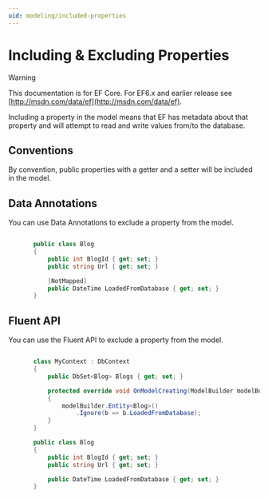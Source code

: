 ```yaml
---
uid: modeling/included-properties
---
```

# Including & Excluding Properties

> [!WARNING]
> This documentation is for EF Core. For EF6.x and earlier release see [http://msdn.com/data/ef](http://msdn.com/data/ef).

Including a property in the model means that EF has metadata about that property and will attempt to read and write values from/to the database.

## Conventions

By convention, public properties with a getter and a setter will be included in the model.

## Data Annotations

You can use Data Annotations to exclude a property from the model.

<!-- [!code-csharp[Main](samples/Modeling/DataAnnotations/Samples/IgnoreProperty.cs?highlight=6)] -->

````csharp

       public class Blog
       {
           public int BlogId { get; set; }
           public string Url { get; set; }

           [NotMapped]
           public DateTime LoadedFromDatabase { get; set; }
       }

   ````

## Fluent API

You can use the Fluent API to exclude a property from the model.

<!-- [!code-csharp[Main](samples/Modeling/FluentAPI/Samples/IgnoreProperty.cs?highlight=7,8)] -->

````csharp

       class MyContext : DbContext
       {
           public DbSet<Blog> Blogs { get; set; }

           protected override void OnModelCreating(ModelBuilder modelBuilder)
           {
               modelBuilder.Entity<Blog>()
                   .Ignore(b => b.LoadedFromDatabase);
           }
       }

       public class Blog
       {
           public int BlogId { get; set; }
           public string Url { get; set; }

           public DateTime LoadedFromDatabase { get; set; }
       }

   ````
